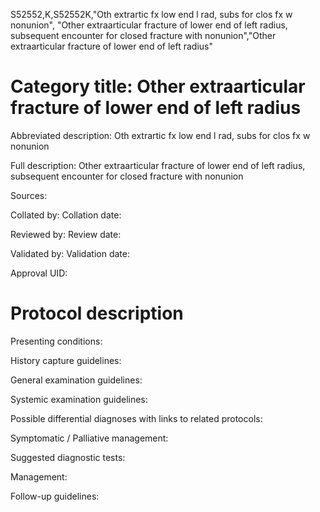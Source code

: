 S52552,K,S52552K,"Oth extrartic fx low end l rad, subs for clos fx w nonunion", "Other extraarticular fracture of lower end of left radius, subsequent encounter for closed fracture with nonunion","Other extraarticular fracture of lower end of left radius"
# Category title: Other extraarticular fracture of lower end of left radius

Abbreviated description: Oth extrartic fx low end l rad, subs for clos fx w nonunion

Full description: Other extraarticular fracture of lower end of left radius, subsequent encounter for closed fracture with nonunion

Sources:

Collated by:
Collation date:

Reviewed by:
Review date:

Validated by:
Validation date:

Approval UID:

# Protocol description

Presenting conditions:

History capture guidelines:

General examination guidelines:

Systemic examination guidelines:

Possible differential diagnoses with links to related protocols:

Symptomatic / Palliative management:

Suggested diagnostic tests:

Management:

Follow-up guidelines:
